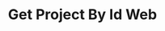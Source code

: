 ---
title: Get Project By Id Web
api:
  file: openapi.json
  operationId: Projects-get_project_by_id_web
hidden: false
---